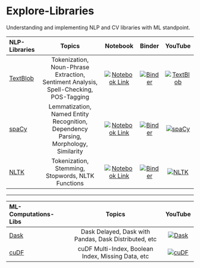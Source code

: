 # Explore-Libraries
Understanding and implementing NLP and CV libraries with ML standpoint. 

| NLP-Libraries    | Topics | Notebook      | Binder | YouTube |
| :---        | :----:       | :----:       | :----:  | :----:             |
| [TextBlob](https://textblob.readthedocs.io/en/dev/)| Tokenization, Noun-Phrase Extraction, Sentiment Analysis, Spell-Checking, POS-Tagging | [![Notebook Link](https://img.shields.io/badge/Notebook--green.svg)](https://github.com/Mayurji/Explore-Libraries/blob/main/NLP-Libraries/TextBlob.ipynb) | [![Binder](https://mybinder.org/badge_logo.svg)](https://mybinder.org/v2/gh/Mayurji/Explore-Libraries/main/?labpath=NLP-Libraries%2FTextBlob.ipynb) | [![TextBlob](https://img.shields.io/badge/YouTube-FF0000?style=for-the-badge&logo=youtube&logoColor=white)](https://youtu.be/1JnIxWSdD0Q) |
| [spaCy](https://spacy.io)| Lemmatization, Named Entity Recognition, Dependency Parsing, Morphology, Similarity | [![Notebook Link](https://img.shields.io/badge/Notebook--green.svg)](https://github.com/Mayurji/Explore-Libraries/blob/main/NLP-Libraries/spaCy.ipynb) | [![Binder](https://mybinder.org/badge_logo.svg)](https://mybinder.org/v2/gh/Mayurji/Explore-Libraries/main?labpath=%2FNLP-Libraries%2FspaCy.ipynb) | [![spaCy](https://img.shields.io/badge/YouTube-FF0000?style=for-the-badge&logo=youtube&logoColor=white)](https://youtu.be/wjAPQH_KE0k) |
| [NLTK](https://www.nltk.org/)| Tokenization, Stemming, Stopwords, NLTK Functions | [![Notebook Link](https://img.shields.io/badge/Notebook--green.svg)](https://github.com/Mayurji/Explore-Libraries/blob/main/NLP-Libraries/NLTK.ipynb) | [![Binder](https://mybinder.org/badge_logo.svg)](https://mybinder.org/v2/gh/Mayurji/Explore-Libraries/main?labpath=%2FNLP-Libraries%2FNLTK.ipynb) | [![NLTK](https://img.shields.io/badge/YouTube-FF0000?style=for-the-badge&logo=youtube&logoColor=white)](https://youtu.be/PEWvF8hVOHo) |


-------------------------------------------------------------------------------

| ML-Computations-Libs    | Topics | YouTube |
| :---        | :----:       | :----:             |
| [Dask](https://docs.dask.org/en/stable/)| Dask Delayed, Dask with Pandas, Dask Distributed, etc |[![Dask](https://img.shields.io/badge/YouTube-FF0000?style=for-the-badge&logo=youtube&logoColor=white)](https://www.youtube.com/playlist?list=PLVVBQldz3m5v295najN5MKBGLPgxapDfa) |
| [cuDF](https://docs.rapids.ai/api/cudf/stable/)| cuDF Multi-Index, Boolean Index, Missing Data, etc|[![cuDF](https://img.shields.io/badge/YouTube-FF0000?style=for-the-badge&logo=youtube&logoColor=white)](https://www.youtube.com/playlist?list=PLVVBQldz3m5vU6fjyLHwsYex_2Ud1124r) |